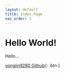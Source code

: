```yaml
---
layout: default
title: Index Page
nav_order: 1
---
```


# Hello World!

Hello...

[yongjin9280 Github](https://github.com/yongjin9280){: .btn }
